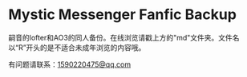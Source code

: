 # Mystic Messenger Fanfic Backup
嗣音的lofter和AO3的同人备份。在线浏览请戳上方的"md"文件夹。文件名以“R”开头的是不适合未成年浏览的内容哦。<br/>

有问题请联系：1590220475@qq.com


